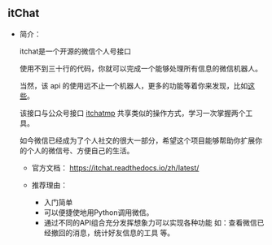 ## itChat

- 简介：

  itchat是一个开源的微信个人号接口

  使用不到三十行的代码，你就可以完成一个能够处理所有信息的微信机器人。

  当然，该 api 的使用远不止一个机器人，更多的功能等着你来发现，比如[这些](http://python.jobbole.com/86532/)。

  该接口与公众号接口 [itchatmp](https://github.com/littlecodersh/itchatmp) 共享类似的操作方式，学习一次掌握两个工具。

  如今微信已经成为了个人社交的很大一部分，希望这个项目能够帮助你扩展你的个人的微信号、方便自己的生活。

  - 官方文档：
  https://itchat.readthedocs.io/zh/latest/

  - 推荐理由：

    - 入门简单
    - 可以便捷使地用Python调用微信。
    - 通过不同的API组合充分发挥想象力可以实现各种功能 如：查看微信已经撤回的消息，统计好友信息的工具 等。